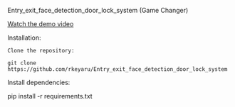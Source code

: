 Entry_exit_face_detection_door_lock_system (Game Changer)

[Watch the demo video](https://drive.google.com/file/d/1xGaw4LymNnR4zAAZ-4opQXe7uw6cTQXa/view?usp=drivesdk)

Installation:

    Clone the repository:

    git clone https://github.com/rkeyaru/Entry_exit_face_detection_door_lock_system

Install dependencies:

pip install -r requirements.txt
